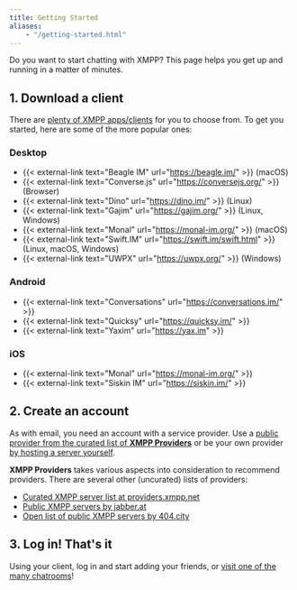 ```yaml
---
title: Getting Started
aliases:
    - "/getting-started.html"
---
```


Do you want to start chatting with XMPP? This page helps you get up and running in a matter of minutes.

## 1. Download a client

There are [plenty of XMPP apps/clients](/software/) for you to choose from. To get you started, here are some of the more popular ones:

### Desktop

* {{< external-link text="Beagle IM" url="https://beagle.im/" >}} (macOS)
* {{< external-link text="Converse.js" url="https://conversejs.org/" >}} (Browser)
* {{< external-link text="Dino" url="https://dino.im/" >}} (Linux)
* {{< external-link text="Gajim" url="https://gajim.org/" >}} (Linux, Windows)
* {{< external-link text="Monal" url="https://monal-im.org/" >}} (macOS)
* {{< external-link text="Swift.IM" url="https://swift.im/swift.html" >}} (Linux, macOS, Windows)
* {{< external-link text="UWPX" url="https://uwpx.org/" >}} (Windows)

### Android

* {{< external-link text="Conversations" url="https://conversations.im/" >}}
* {{< external-link text="Quicksy" url="https://quicksy.im/" >}}
* {{< external-link text="Yaxim" url="https://yax.im" >}}

### iOS

* {{< external-link text="Monal" url="https://monal-im.org/" >}}
* {{< external-link text="Siskin IM" url="https://siskin.im/" >}}

## 2. Create an account

As with email, you need an account with a service provider.
Use a [public provider from the curated list of **XMPP Providers**](https://providers.xmpp.net) or be your own provider [by hosting a server yourself](https://xmpp.org/software/).

**XMPP Providers** takes various aspects into consideration to recommend providers.
There are several other (uncurated) lists of providers:

* [Curated XMPP server list at providers.xmpp.net](https://providers.xmpp.net/)
* [Public XMPP servers by jabber.at](https://list.jabber.at)
* [Open list of public XMPP servers by 404.city](https://xmpp-servers.404.city)

## 3. Log in! That's it

Using your client, log in and start adding your friends, or [visit one of the many chatrooms](https://search.jabber.network/)!
